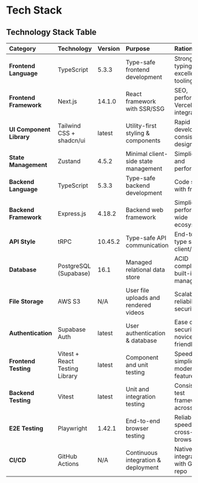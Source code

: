 # Tech Stack

## Technology Stack Table

| Category               | Technology                  | Version | Purpose                               | Rationale                             |
| :--------------------- | :-------------------------- | :------ | :------------------------------------ | :------------------------------------ |
| **Frontend Language** | TypeScript                  | 5.3.3   | Type-safe frontend development        | Strong typing, excellent tooling      |
| **Frontend Framework** | Next.js                     | 14.1.0  | React framework with SSR/SSG          | SEO, performance, Vercel integration  |
| **UI Component Library** | Tailwind CSS + shadcn/ui      | latest  | Utility-first styling & components    | Rapid development, consistent design  |
| **State Management** | Zustand                     | 4.5.2   | Minimal client-side state management  | Simplicity and performance            |
| **Backend Language** | TypeScript                  | 5.3.3   | Type-safe backend development         | Code sharing with frontend            |
| **Backend Framework** | Express.js                  | 4.18.2  | Backend web framework                 | Simplicity, performance, wide ecosystem |
| **API Style** | tRPC                        | 10.45.2 | Type-safe API communication           | End-to-end type safety client/server  |
| **Database** | PostgreSQL (Supabase)       | 16.1    | Managed relational data store         | ACID compliance, built-in auth, managed |
| **File Storage** | AWS S3                      | N/A     | User file uploads and rendered videos | Scalability, reliability, security    |
| **Authentication** | Supabase Auth               | latest  | User authentication & database        | Ease of use, security, novice-friendly |
| **Frontend Testing** | Vitest + React Testing Library| latest  | Component and unit testing            | Speed, simplicity, modern features    |
| **Backend Testing** | Vitest                      | latest  | Unit and integration testing          | Consistent test framework across stack |
| **E2E Testing** | Playwright                  | 1.42.1  | End-to-end browser testing            | Reliability, speed, cross-browser     |
| **CI/CD** | GitHub Actions              | N/A     | Continuous integration & deployment | Native integration with GitHub repo   |
